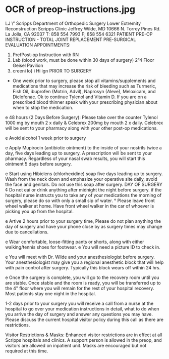 # OCR of preop-instructions.jpg

LJ
\” Scripps
Department of Orthopedic Surgery
Lower Extremity Reconstruction
Scripps Clinic
Jeffrey Wilde, MD
10666 N. Torrey Pines Rd. La Jolla, CA 92037
T: 858 554 7993
F; 858 554 6321
PATIENT PRE-OP INSTRUCTION - TOTAL JOINT REPLACEMENT
PRE-SURGICAL EVALUATION APPOINTMENTS:
1. PrefPost-op Instruction with RN
2. Lab (blood work, must be done within 30 days of surgery) 2"4 Floor Geisel Pavilion
3. creeni lo} i Hi ign
PRIOR TO SURGERY
* One week prior to surgery, please stop all vitamins/supplements and medications that may increase the risk of
bleeding such as Turmeric, Fish Oil, ibuprofen (Motrin, Advil), Naprosyn (Aleve), Meloxicam, and
Diclofenac. Ok to continue Tylenol and Vitamin D. If you are on a prescribed blood thinner speak with your
prescribing physician about when to stop the medication.

e 48 hours (2 Days Before Surgery): Please take over the counter Tylenol 1000 mg by mouth 2 x daily &
Celebrex 200mg by mouth 2 x daily. Celebrex will be sent to your pharmacy along with your other post-op
medications.

e Avoid alcohol 1 week prior to surgery

e Apply Mupirocin (antibiotic ointment) to the inside of your nostrils twice a day, five days leading up to surgery. A
prescription will be sent to your pharmacy. Regardless of your nasal swab results, you will start this
ointment 5 days before surgery.

e Start using Hibiclens (chlorhexidine) soap five days leading up to surgery. Wash from the neck down and
emphasize your operative site daily, avoid the face and genitals. Do not use this soap after surgery.
DAY OF SURGERY
¢ Do not eai or drink anything after midnight the night before surgery. if the hospital nurse instructs you to take any
of your medications the morning of surgery, please do so with only a small sip of water.
° Please leave front wheel walker at home. Have front wheel walker in the car of whoever is picking you up from
the hospital.

e Artive 2 hours prior to your surgery time, Please do not plan anything the day of surgery and have your phone
close by as surgery times may change due to cancellations.

e Wear comfortable, loose-fitting pants or shorts, along with either walking/tennis shoes for footwear.
e You will need a picture ID to check in.

e You will meet with Dr. Wilde and your anesthesiologist before surgery. Your anesthesiologist may give you a
regional anesthetic block that will help with pain control after surgery. Typically this block wears off within 24 hrs.

e Once the surgery is complete, you will go to the recovery room until you are stable. Once stable and the room is
ready, you will be transferred up to the 4" floor where you will remain for the rest of your hospital recovery. Most
patients stay one night in the hospital.

1-2 days prior to your surgery you will receive a call from a nurse at the hospital to go over your medication instructions
in detail, what to do when you arrive the day of surgery and answer any questions you may have. Please discuss the
current hospital visitor policy during this call as there are restrictions.

Visitor Restrictions & Masks: Enhanced visitor restrictions are in effect at all Scripps hospitals and clinics. A support
person is allowed in the preop, and visitors are allowed on inpatient unit. Masks are encouraged but not required at this
time.

